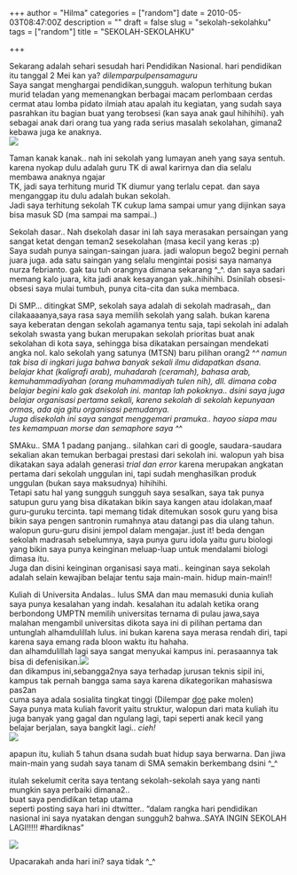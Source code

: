 +++
author = "Hilma"
categories = ["random"]
date = 2010-05-03T08:47:00Z
description = ""
draft = false
slug = "sekolah-sekolahku"
tags = ["random"]
title = "SEKOLAH-SEKOLAHKU"

+++

Sekarang adalah sehari sesudah hari Pendidikan Nasional. hari pendidikan itu tanggal 2 Mei kan ya? *dilemparpulpensamaguru*  
 Saya sangat menghargai pendidikan,sungguh. walopun terhitung bukan murid teladan yang memenangkan berbagai macam perlombaan cerdas cermat atau lomba pidato ilmiah atau apalah itu kegiatan, yang sudah saya pasrahkan itu bagian buat yang terobsesi (kan saya anak gaul hihihihi). yah sebagai anak dari orang tua yang rada serius masalah sekolahan, gimana2 kebawa juga ke anaknya.  
[![](https://i2.wp.com/3.bp.blogspot.com/_ft2guLgJppw/S95iqAeeVxI/AAAAAAAAAGA/WaUJ3F1xrMg/s320/5400_101110536309_685071309_1990587_3853387_n.jpg?w=780)](https://i2.wp.com/3.bp.blogspot.com/_ft2guLgJppw/S95iqAeeVxI/AAAAAAAAAGA/WaUJ3F1xrMg/s1600/5400_101110536309_685071309_1990587_3853387_n.jpg)

Taman kanak kanak.. nah ini sekolah yang lumayan aneh yang saya sentuh. karena nyokap dulu adalah guru TK di awal karirnya dan dia selalu membawa anaknya ngajar  
 TK, jadi saya terhitung murid TK diumur yang terlalu cepat. dan saya menganggap itu dulu adalah bukan sekolah.  
 Jadi saya terhitung sekolah TK cukup lama sampai umur yang dijinkan saya bisa masuk SD (ma sampai ma sampai..)

Sekolah dasar.. Nah dsekolah dasar ini lah saya merasakan persaingan yang sangat ketat dengan teman2 sesekolahan (masa kecil yang keras :p)  
 Saya sudah punya saingan-saingan juara. jadi walopun bego2 begini pernah juara juga. ada satu saingan yang selalu mengintai posisi saya namanya nurza febrianto. gak tau tuh orangnya dimana sekarang ^_^. dan saya sadari memang kalo juara, kita jadi anak kesayangan yak..hihihihi. Dsinilah obsesi-obsesi saya mulai tumbuh, punya cita-cita dan suka membaca.

Di SMP… ditingkat SMP, sekolah saya adalah di sekolah madrasah,, dan cilakaaaanya,saya rasa saya memilih sekolah yang salah. bukan karena saya keberatan dengan sekolah agamanya tentu saja, tapi sekolah ini adalah sekolah swasta yang bukan merupakan sekolah prioritas buat anak sekolahan di kota saya, sehingga bisa dikatakan persaingan mendekati angka nol. kalo sekolah yang satunya (MTSN) baru pilihan orang2 ^_^ namun tak bisa di ingkari juga bahwa banyak sekali ilmu didapatkan dsana. belajar khat (kaligrafi arab), muhadarah (ceramah), bahasa arab, kemuhammadiyahan (orang muhammadiyah tulen nih), dll. dimana coba belajar begini kalo gak dsekolah ini. mantap lah pokoknya.. dsini saya juga belajar organisasi pertama sekali, karena sekolah di sekolah kepunyaan ormas, ada aja gitu organisasi pemudanya.  
 Juga disekolah ini saya sangat menggemari pramuka.. hayoo siapa mau tes kemampuan morse dan semaphore saya ^_^

SMAku.. SMA 1 padang panjang.. silahkan cari di google, saudara-saudara sekalian akan temukan berbagai prestasi dari sekolah ini. walopun yah bisa dikatakan saya adalah generasi <span style="font-style: italic;">trial dan error</span> karena merupakan angkatan pertama dari sekolah unggulan ini, tapi sudah menghasilkan produk unggulan (bukan saya maksudnya) hihihihi.  
 Tetapi satu hal yang sungguh sungguh saya sesalkan, saya tak punya satupun guru yang bisa dikatakan bikin saya kangen atau idolakan,maaf guru-guruku tercinta. tapi memang tidak ditemukan sosok guru yang bisa bikin saya pengen santronin rumahnya atau datangi pas dia ulang tahun. walopun guru-guru disini jempol dalam mengajar..just it! beda dengan sekolah madrasah sebelumnya, saya punya guru idola yaitu guru biologi yang bikin saya punya keinginan meluap-luap untuk mendalami biologi dimasa itu.  
 Juga dan disini keinginan organisasi saya mati.. keinginan saya sekolah adalah selain kewajiban belajar tentu saja main-main. hidup main-main!!

Kuliah di Universita Andalas.. lulus SMA dan mau memasuki dunia kuliah saya punya kesalahan yang indah. kesalahan itu adalah ketika orang berbondong UMPTN memilih universitas ternama di pulau jawa,saya malahan mengambil universitas dikota saya ini di pilihan pertama dan untunglah alhamdulillah lulus. ini bukan karena saya merasa rendah diri, tapi karena saya emang rada bloon waktu itu hahaha.  
 dan alhamdulillah lagi saya sangat menyukai kampus ini. perasaannya tak bisa di defenisikan.[![](https://i2.wp.com/3.bp.blogspot.com/_ft2guLgJppw/S96K9n6wD5I/AAAAAAAAAGY/V1hOJk9TAuM/s200/JTS.jpg?w=780)](https://i2.wp.com/3.bp.blogspot.com/_ft2guLgJppw/S96K9n6wD5I/AAAAAAAAAGY/V1hOJk9TAuM/s1600/JTS.jpg)  
 dan dikampus ini,sebangga2nya saya terhadap jurusan teknis sipil ini, kampus tak pernah bangga sama saya karena dikategorikan mahasiswa pas2an  
 cuma saya adala sosialita tingkat tinggi (Dilempar [doe](http://doenadays.blogspot.com/) pake molen)  
 Saya punya mata kuliah favorit yaitu struktur, walopun dari mata kuliah itu juga banyak yang gagal dan ngulang lagi, tapi seperti anak kecil yang belajar berjalan, saya bangkit lagi.. *cieh!*  
[![](https://i1.wp.com/1.bp.blogspot.com/_ft2guLgJppw/S95jUpY6VSI/AAAAAAAAAGQ/v9O4GCHvpeY/s200/beton+molen+2.jpg?w=780)](http://1.bp.blogspot.com/_ft2guLgJppw/S95jUpY6VSI/AAAAAAAAAGQ/v9O4GCHvpeY/s1600/beton+molen+2.jpg)

apapun itu, kuliah 5 tahun dsana sudah buat hidup saya berwarna. Dan jiwa main-main yang sudah saya tanam di SMA semakin berkembang dsini ^_^

itulah sekelumit cerita saya tentang sekolah-sekolah saya yang nanti mungkin saya perbaiki dimana2..  
 buat saya pendidikan tetap utama  
 seperti posting saya hari ini dtwitter.. “dalam rangka hari pendidikan nasional ini saya nyatakan dengan sungguh2 bahwa..SAYA INGIN SEKOLAH LAGI!!!!! #hardiknas”

[![](https://i0.wp.com/4.bp.blogspot.com/_ft2guLgJppw/S95jAfx-cYI/AAAAAAAAAGI/1Z8IJV0MXXw/s200/images.jpg?w=780)](https://i0.wp.com/4.bp.blogspot.com/_ft2guLgJppw/S95jAfx-cYI/AAAAAAAAAGI/1Z8IJV0MXXw/s1600/images.jpg)

Upacarakah anda hari ini? saya tidak ^_^

